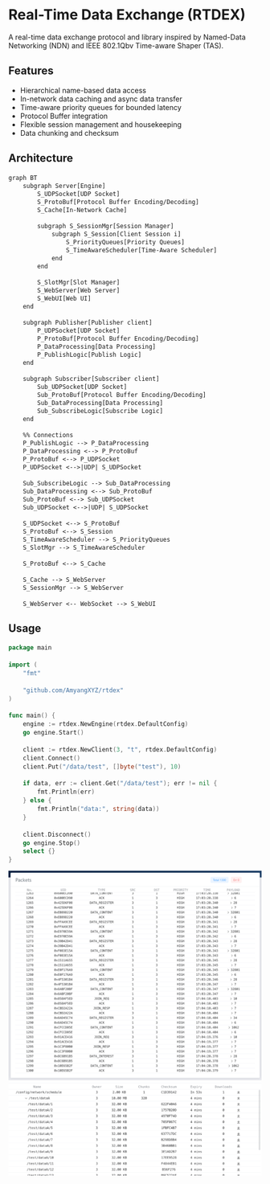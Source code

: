 # Real-Time Data Exchange (RTDEX)

A real-time data exchange protocol and library inspired by Named-Data Networking (NDN) and IEEE 802.1Qbv Time-aware Shaper (TAS).

## Features

- Hierarchical name-based data access
- In-network data caching and async data transfer
- Time-aware priority queues for bounded latency
- Protocol Buffer integration
- Flexible session management and housekeeping
- Data chunking and checksum

## Architecture

```mermaid
graph BT
    subgraph Server[Engine]
        S_UDPSocket[UDP Socket]
        S_ProtoBuf[Protocol Buffer Encoding/Decoding]
        S_Cache[In-Network Cache]

        subgraph S_SessionMgr[Session Manager]
            subgraph S_Session[Client Session i]
                S_PriorityQueues[Priority Queues]
                S_TimeAwareScheduler[Time-Aware Scheduler]
            end
        end

        S_SlotMgr[Slot Manager]
        S_WebServer[Web Server]
        S_WebUI[Web UI]
    end

    subgraph Publisher[Publisher client]
        P_UDPSocket[UDP Socket]
        P_ProtoBuf[Protocol Buffer Encoding/Decoding]
        P_DataProcessing[Data Processing]
        P_PublishLogic[Publish Logic]
    end

    subgraph Subscriber[Subscriber client]
        Sub_UDPSocket[UDP Socket]
        Sub_ProtoBuf[Protocol Buffer Encoding/Decoding]
        Sub_DataProcessing[Data Processing]
        Sub_SubscribeLogic[Subscribe Logic]
    end

    %% Connections
    P_PublishLogic --> P_DataProcessing
    P_DataProcessing <--> P_ProtoBuf
    P_ProtoBuf <--> P_UDPSocket
    P_UDPSocket <-->|UDP| S_UDPSocket

    Sub_SubscribeLogic --> Sub_DataProcessing
    Sub_DataProcessing <--> Sub_ProtoBuf
    Sub_ProtoBuf <--> Sub_UDPSocket
    Sub_UDPSocket <-->|UDP| S_UDPSocket

    S_UDPSocket <--> S_ProtoBuf
    S_ProtoBuf <--> S_Session
    S_TimeAwareScheduler --> S_PriorityQueues
    S_SlotMgr --> S_TimeAwareScheduler

    S_ProtoBuf <--> S_Cache

    S_Cache --> S_WebServer
    S_SessionMgr --> S_WebServer

    S_WebServer <-- WebSocket --> S_WebUI
```

## Usage

```go
package main

import (
	"fmt"

	"github.com/AmyangXYZ/rtdex"
)

func main() {
	engine := rtdex.NewEngine(rtdex.DefaultConfig)
	go engine.Start()

	client := rtdex.NewClient(3, "t", rtdex.DefaultConfig)
	client.Connect()
	client.Put("/data/test", []byte("test"), 10)

	if data, err := client.Get("/data/test"); err != nil {
		fmt.Println(err)
	} else {
		fmt.Println("data:", string(data))
	}

	client.Disconnect()
	go engine.Stop()
	select {}
}
```

![packets](./screenshot-packets.png)
![cache](./screenshot-data.png)
